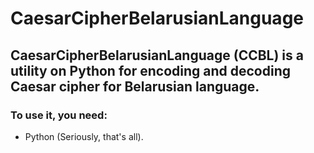 # CaesarCipherBelarusianLanguage
## CaesarCipherBelarusianLanguage (CCBL) is a utility on Python for encoding and decoding Caesar cipher for Belarusian language.
### To use it, you need:
- Python
(Seriously, that's all).
